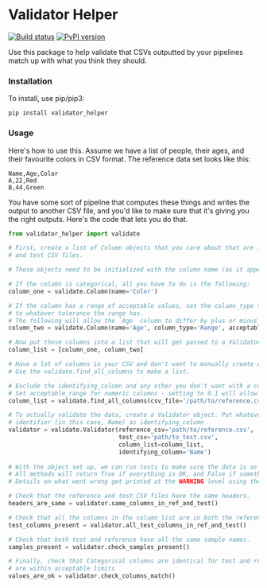 # Validator Helper

[![Build status](https://travis-ci.org/lowandrew/Validator_Helper.svg?master)](https://travis-ci.org/lowandrew)
[![PyPI version](https://badge.fury.io/py/validator-helper.svg)](https://badge.fury.io/py/validator_helper)

Use this package to help validate that CSVs outputted by your pipelines match up with what you think they should.

### Installation

To install, use pip/pip3:

```
pip install validator_helper
```

### Usage

Here's how to use this. Assume we have a list of people, their ages, and their favourite colors in CSV format.
The reference data set looks like this:

```
Name,Age,Color
A,22,Red
B,44,Green
```

You have some sort of pipeline that computes these things and writes the output to another CSV file, and you'd like to make sure that it's giving
you the right outputs. Here's the code that lets you do that.


```python
from validator_helper import validate

# First, create a list of Column objects that you care about that are in both your reference
# and test CSV files.

# These objects need to be initialized with the column name (as it appears in both CSVs).

# If the column is categorical, all you have to do is the following:
column_one = validate.Column(name='Color')

# If the column has a range of acceptable values, set the column_type to range, and set acceptable_range
# to whatever tolerance the range has.
# The following will allow the `Age` column to differ by plus or minus two years.
column_two = validate.Column(name='Age', column_type='Range', acceptable_range=2)

# Now put those columns into a list that will get passed to a Validator object.
column_list = [column_one, column_two]

# Have a lot of columns in your CSV and don't want to manually create objects for all of them?
# Use the validate.find_all_columns to make a list.

# Exclude the identifying_column and any other you don't want with a columns_to_exclude list.
# Set acceptable_range for numeric columns - setting to 0.1 will allow acceptable ranges of +/- 10 percent of the column average.
column_list = validate.find_all_columns(csv_file='/path/to/reference.csv', columns_to_exclude=['Name'], range_fraction=0.1)

# To actually validate the data, create a Validator object. Put whatever column is the unique
# identifier (in this case, Name) as identifying_column
validator = validate.Validator(reference_csv='path/to/reference.csv',
                               test_csv='path/to_test.csv',
                               column_list=column_list,
                               identifying_column='Name')
                               
# With the object set up, we can run tests to make sure the data is as it should be.
# All methods will return True if everything is OK, and False if something is wrong.
# Details on what went wrong get printed at the WARNING level using the logging module.

# Check that the reference and test CSV files have the same headers.
headers_are_same = validator.same_columns_in_ref_and_test()

# Check that all the columns in the column_list are in both the reference and test CSV files.
test_columns_present = validator.all_test_columns_in_ref_and_test()

# Check that both test and reference have all the same sample names.
samples_present = validator.check_samples_present()

# Finally, check that Categorical columns are identical for test and reference, and range values
# are within acceptable limits
values_are_ok = validator.check_columns_match()

```